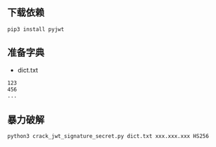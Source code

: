 
## 下载依赖

```shell
pip3 install pyjwt
```

## 准备字典

- dict.txt

```txt
123
456
...
```

## 暴力破解

```shell
python3 crack_jwt_signature_secret.py dict.txt xxx.xxx.xxx HS256
```
